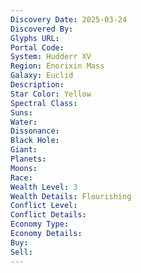 ```yaml
---
Discovery Date: 2025-03-24
Discovered By:
Glyphs URL:
Portal Code:
System: Hudderr XV
Region: Enorixin Mass
Galaxy: Euclid
Description:
Star Color: Yellow
Spectral Class:
Suns:
Water:
Dissonance:
Black Hole:
Giant:
Planets:
Moons:
Race:
Wealth Level: 3
Wealth Details: Flourishing
Conflict Level:
Conflict Details:
Economy Type:
Economy Details:
Buy:
Sell:
---
```

